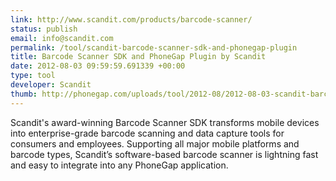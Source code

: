 ```yaml
--- 
link: http://www.scandit.com/products/barcode-scanner/
status: publish
email: info@scandit.com
permalink: /tool/scandit-barcode-scanner-sdk-and-phonegap-plugin
title: Barcode Scanner SDK and PhoneGap Plugin by Scandit
date: 2012-08-03 09:59:59.691339 +00:00
type: tool
developer: Scandit
thumb: http://phonegap.com/uploads/tool/2012-08/2012-08-03-scandit-barcode-scanner-sdk-and-phonegap-plugin.png
---
```


Scandit's award-winning Barcode Scanner SDK transforms mobile devices into enterprise-grade barcode scanning and data capture tools for consumers and employees. Supporting all major mobile platforms and barcode types, Scandit’s software-based barcode scanner is lightning fast and easy to integrate into any PhoneGap application.
